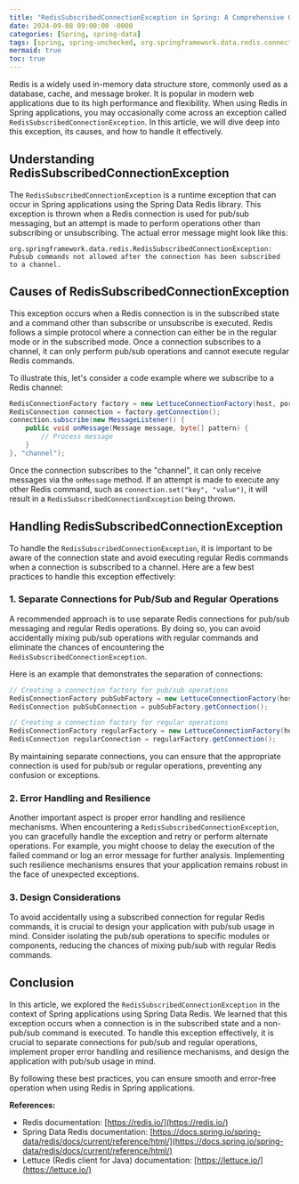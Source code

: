 ```yaml
---
title: "RedisSubscribedConnectionException in Spring: A Comprehensive Guide"
date: 2024-09-08 09:00:00 -0000
categories: [Spring, spring-data]
tags: [spring, spring-unchecked, org.springframework.data.redis.connection]
mermaid: true
toc: true
---
```



Redis is a widely used in-memory data structure store, commonly used as a database, cache, and message broker. It is popular in modern web applications due to its high performance and flexibility. When using Redis in Spring applications, you may occasionally come across an exception called `RedisSubscribedConnectionException`. In this article, we will dive deep into this exception, its causes, and how to handle it effectively.

## Understanding RedisSubscribedConnectionException

The `RedisSubscribedConnectionException` is a runtime exception that can occur in Spring applications using the Spring Data Redis library. This exception is thrown when a Redis connection is used for pub/sub messaging, but an attempt is made to perform operations other than subscribing or unsubscribing. The actual error message might look like this:

`org.springframework.data.redis.RedisSubscribedConnectionException: Pubsub commands not allowed after the connection has been subscribed to a channel.`

## Causes of RedisSubscribedConnectionException

This exception occurs when a Redis connection is in the subscribed state and a command other than subscribe or unsubscribe is executed. Redis follows a simple protocol where a connection can either be in the regular mode or in the subscribed mode. Once a connection subscribes to a channel, it can only perform pub/sub operations and cannot execute regular Redis commands.

To illustrate this, let's consider a code example where we subscribe to a Redis channel:

```java
RedisConnectionFactory factory = new LettuceConnectionFactory(host, port);
RedisConnection connection = factory.getConnection();
connection.subscribe(new MessageListener() {
    public void onMessage(Message message, byte[] pattern) {
        // Process message
    }
}, "channel");
```

Once the connection subscribes to the "channel", it can only receive messages via the `onMessage` method. If an attempt is made to execute any other Redis command, such as `connection.set("key", "value")`, it will result in a `RedisSubscribedConnectionException` being thrown.

## Handling RedisSubscribedConnectionException

To handle the `RedisSubscribedConnectionException`, it is important to be aware of the connection state and avoid executing regular Redis commands when a connection is subscribed to a channel. Here are a few best practices to handle this exception effectively:

### 1. Separate Connections for Pub/Sub and Regular Operations

A recommended approach is to use separate Redis connections for pub/sub messaging and regular Redis operations. By doing so, you can avoid accidentally mixing pub/sub operations with regular commands and eliminate the chances of encountering the `RedisSubscribedConnectionException`. 

Here is an example that demonstrates the separation of connections:

```java
// Creating a connection factory for pub/sub operations
RedisConnectionFactory pubSubFactory = new LettuceConnectionFactory(host, port);
RedisConnection pubSubConnection = pubSubFactory.getConnection();

// Creating a connection factory for regular operations
RedisConnectionFactory regularFactory = new LettuceConnectionFactory(host, port);
RedisConnection regularConnection = regularFactory.getConnection();
```

By maintaining separate connections, you can ensure that the appropriate connection is used for pub/sub or regular operations, preventing any confusion or exceptions.

### 2. Error Handling and Resilience

Another important aspect is proper error handling and resilience mechanisms. When encountering a `RedisSubscribedConnectionException`, you can gracefully handle the exception and retry or perform alternate operations. For example, you might choose to delay the execution of the failed command or log an error message for further analysis. Implementing such resilience mechanisms ensures that your application remains robust in the face of unexpected exceptions.

### 3. Design Considerations

To avoid accidentally using a subscribed connection for regular Redis commands, it is crucial to design your application with pub/sub usage in mind. Consider isolating the pub/sub operations to specific modules or components, reducing the chances of mixing pub/sub with regular Redis commands.

## Conclusion

In this article, we explored the `RedisSubscribedConnectionException` in the context of Spring applications using Spring Data Redis. We learned that this exception occurs when a connection is in the subscribed state and a non-pub/sub command is executed. To handle this exception effectively, it is crucial to separate connections for pub/sub and regular operations, implement proper error handling and resilience mechanisms, and design the application with pub/sub usage in mind.

By following these best practices, you can ensure smooth and error-free operation when using Redis in Spring applications.

**References:**
- Redis documentation: [https://redis.io/](https://redis.io/)
- Spring Data Redis documentation: [https://docs.spring.io/spring-data/redis/docs/current/reference/html/](https://docs.spring.io/spring-data/redis/docs/current/reference/html/)
- Lettuce (Redis client for Java) documentation: [https://lettuce.io/](https://lettuce.io/)
